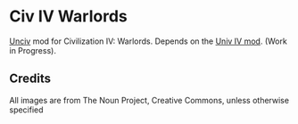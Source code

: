 # Civ IV Warlords

[Unciv](https://github.com/yairm210/unciv) mod for Civilization IV: Warlords. Depends on the [Univ IV mod](https://github.com/yairm210/Unciv-IV-mod). (Work in Progress).

## Credits

All images are from The Noun Project, Creative Commons, unless otherwise specified
